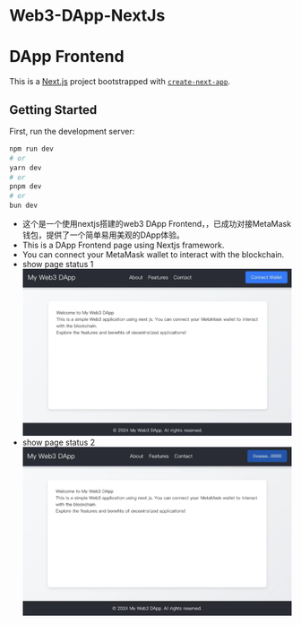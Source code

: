 # Web3-DApp-NextJs
# DApp Frontend
This is a [Next.js](https://nextjs.org) project bootstrapped with [`create-next-app`](https://nextjs.org/docs/pages/api-reference/create-next-app).

## Getting Started

First, run the development server:

```bash
npm run dev
# or
yarn dev
# or
pnpm dev
# or
bun dev
```
* 这个是一个使用nextjs搭建的web3 DApp Frontend，，已成功对接MetaMask钱包，提供了一个简单易用美观的DApp体验。
* This is a DApp Frontend page using Nextjs framework.
* You can connect your MetaMask wallet to interact with the blockchain.
* show page status 1
![page status 1](https://github.com/luojie168/Web3-DApp-NextJs/blob/main/image1.jpg)
* show page status 2
![page status 2](https://github.com/luojie168/Web3-DApp-NextJs/blob/main/image2.jpg)

